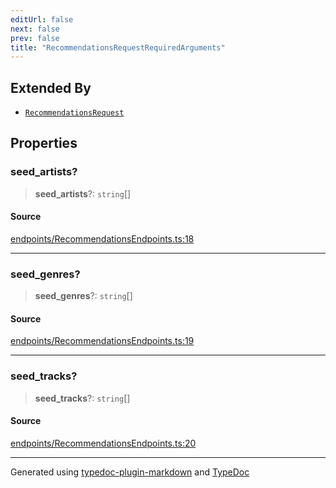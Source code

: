 ```yaml
---
editUrl: false
next: false
prev: false
title: "RecommendationsRequestRequiredArguments"
---
```


## Extended By

- [`RecommendationsRequest`](/api/interfaces/recommendationsrequest/)

## Properties

### seed\_artists?

> **seed\_artists**?: `string`[]

#### Source

[endpoints/RecommendationsEndpoints.ts:18](https://github.com/fostertheweb/spotify-web-sdk/blob/b2835c1/src/endpoints/RecommendationsEndpoints.ts#L18)

***

### seed\_genres?

> **seed\_genres**?: `string`[]

#### Source

[endpoints/RecommendationsEndpoints.ts:19](https://github.com/fostertheweb/spotify-web-sdk/blob/b2835c1/src/endpoints/RecommendationsEndpoints.ts#L19)

***

### seed\_tracks?

> **seed\_tracks**?: `string`[]

#### Source

[endpoints/RecommendationsEndpoints.ts:20](https://github.com/fostertheweb/spotify-web-sdk/blob/b2835c1/src/endpoints/RecommendationsEndpoints.ts#L20)

***

Generated using [typedoc-plugin-markdown](https://www.npmjs.com/package/typedoc-plugin-markdown) and [TypeDoc](https://typedoc.org/)
